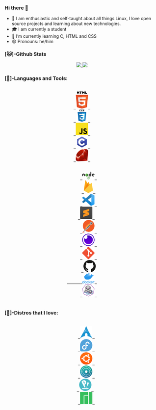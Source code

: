 ### Hi there 👋
- 👤 I am enthusiastic and self-taught about all things Linux, I love open source projects and learning about new technologies.
- 🎓 I am currently a student
- 🌱 I’m currently learning C, HTML and CSS
- 😄 Pronouns: he/him

### [🐱]-Github Stats

  <p align=center>
  <a href="https://github.com/astindev">
  <img height="130em" src="https://github-readme-stats.vercel.app/api?username=astindev&show_icons=true&theme=tokyonight&include_all_commits=true&count_private=true"/>
  <img height="130em" src="https://github-readme-stats.vercel.app/api/top-langs/?username=astindev&layout=compact&langs_count=16&theme=tokyonight"/>
  </a>
</p>
<div>
  
### [🔨]-Languages and Tools:

<p align=center>
<code>
<a href="https://developer.mozilla.org/en-US/docs/Web/HTML" target="_blank"> <img src="https://github.com/astindev/astindev/blob/main/.github/logos/html-5.svg" alt="HTML5" width="40"/> </a>
<a href="https://developer.mozilla.org/en-US/docs/Web/CSS" target="_blank"> <img src="https://github.com/astindev/astindev/blob/main/.github/logos/css3.svg" alt="CSS" width="40"/> </a>
<a href="https://developer.mozilla.org/en-US/docs/Web/JavaScript" target="_blank"> <img src="https://github.com/astindev/astindev/blob/main/.github/logos/javascript.svg" alt="JavaScript" width="40"/> </a>
<a href="https://www.tutorialspoint.com/cprogramming/c_quick_guide.htm" target="_blank"> <img src="https://github.com/astindev/astindev/blob/main/.github/logos/clang.svg" alt="C" width="40"/> 
<a href="https://www.ruby-lang.org/en/" target="_blank"> <img src="https://github.com/astindev/astindev/blob/main/.github/logos/ruby_lang.png" alt="Ruby" width="40"/> </a>
</code>
</p>
  

<p align=center>
   <code>
      <a href="https://nodejs.org" target="_blank"> <img src="https://github.com/astindev/astindev/blob/main/.github/logos/nodejs.svg" alt="nodejs" width="40"/> </a>
      <a href="https://firebase.google.com/?hl=pt-br" target="_blank"> <img src="https://github.com/astindev/astindev/blob/main/.github/logos/firebase.svg" alt="firebase" width="30"/> </a>
      <a href="https://code.visualstudio.com/" target="_blank"> <img src="https://github.com/astindev/astindev/blob/main/.github/logos/visual-studio-code.svg" alt="vscode" width="40"/> </a>
      <a href="https://www.sublimetext.com/" target="_blank"> <img src="https://github.com/astindev/astindev/blob/main/.github/logos/sublimetext.png" alt="sublime" width="40"/> </a>  
      <a href="https://www.postman.com/" target="_blank"> <img src="https://github.com/astindev/astindev/blob/main/.github/logos/postman.svg" alt="Postman" width="40"/> </a>
      <a href="https://insomnia.rest" target="_blank"> <img src="https://github.com/astindev/astindev/blob/main/.github/logos/insomnia.svg" alt="insomnia" width="40"/> </a>
      <a href="https://git-scm.com/" target="_blank"> <img src="https://github.com/astindev/astindev/blob/main/.github/logos/git.png" alt="git" width="40"/> </a>
      <a href="https://github.com/" target="_blank"> <img src="https://github.com/astindev/astindev/blob/main/.github/logos/github-icon.svg" alt="github" width="40"/>
      <a href="https://www.docker.com/" target="_blank"> <img src="https://github.com/astindev/astindev/blob/main/.github/logos/docker.png" alt="docker" width="40"/> </a>
      <a href="https://podman.io/" target="_blank"> <img src="https://github.com/astindev/astindev/blob/main/.github/logos/podman.png" alt="podman" width="40"/> </a>
  </code>
</p>

### [🐧]-Distros that I love:

<p align=center>
  <code>
    <a href="https://archlinux.org/" target="_blank"> <img src="https://github.com/astindev/astindev/blob/main/.github/logos/arch.png" alt="Arch" width="40"/> </a>
    <a href="https://getfedora.org/" target="_blank"> <img src="https://github.com/astindev/astindev/blob/main/.github/logos/fedora.png" alt="Fedora" width="40"/> </a>
    <a href="https://ubuntu.com/" target="_blank"> <img src="https://github.com/astindev/astindev/blob/main/.github/logos/ubuntu.png" alt="Ubuntu" width="40" height="40"/> </a>
    <a href="https://neon.kde.org/" target="_blank"> <img src="https://github.com/astindev/astindev/blob/main/.github/logos/neon.svg" alt="Kde Neon" width="40"/> </a>
    <a href="https://pop.system76.com/" target="_blank"> <img src="https://github.com/astindev/astindev/blob/main/.github/logos/pop.png" alt="Pop!_OS" width="40"/> </a> 
    <a href="https://manjaro.org/" target="_blank"> <img src="https://github.com/astindev/astindev/blob/main/.github/logos/manjaro.svg" alt="Manjaro" width="40"/> </a>
 </code>
</p>
